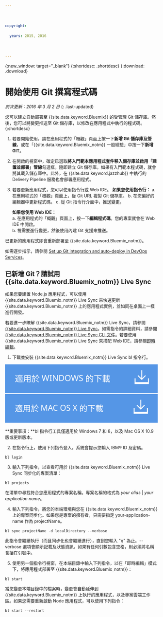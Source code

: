 ```yaml
---

 

copyright:

  years: 2015, 2016

 

---
```


{:new_window: target="_blank"}
{:shortdesc: .shortdesc}
{:download: .download}

# 開始使用 Git 撰寫程式碼
*前次更新：2016 年 3 月 2 日*
{: .last-updated}  

您可以建立自動部署至 {{site.data.keyword.Bluemix}} 的受管理 Git 儲存庫。然後，您可以將變更推送至 Git 儲存庫，以修改在應用程式中執行的程式碼。
{:shortdesc}

1. 若要開始使用，請在應用程式的「概觀」頁面上按一下**新增 Git 儲存庫及管線**，或在「{{site.data.keyword.Bluemix_notm}} 一般經驗」中按一下**新增 GIT**。 
2. 在開啟的視窗中，確定已選取**將入門範本應用程式套件移入儲存庫並啟用「建置並部署」管線**勾選框。隨即建立 Git 儲存庫。如果有入門範本程式碼，就會將其載入儲存庫中。此外，在 {{site.data.keyword.jazzhub}} 中執行的 Delivery Pipeline 服務也會部署應用程式。  
3. 若要更新應用程式，您可以使用指令行或 Web IDE。
   **如果您使用指令行：**
   a. 在應用程式的「概觀」頁面上，從 Git URL 複製 Git 儲存庫。
   b. 在您偏好的編輯器中更新程式碼。
   c. 從 Git 指令行介面中，推送變更。  
	    
   **如果您使用 Web IDE：**  
   a. 在應用程式的「概觀」頁面上，按一下**編輯程式碼**。您的專案就會在 Web IDE 中開啟。  
   b. 視需要進行變更，然後使用內建 Git 支援來推送。  
		
已更新的應用程式即會重新部署至 {{site.data.keyword.Bluemix_notm}}。  

如需逐步指示，請參閱 [Set up Git integration and auto-deploy in DevOps Services](https://hub.jazz.net/tutorials/jazzeditor/#git_integration_and_autodeployment)。  

## 已新增 Git？請試用 {{site.data.keyword.Bluemix_notm}} Live Sync  

如果您要建置 Node.js 應用程式，可以使用 {{site.data.keyword.Bluemix_notm}} Live Sync 來快速更新 {{site.data.keyword.Bluemix_notm}} 上的應用程式實例，並如同在桌面上一樣進行開發。  

若要進一步瞭解 {{site.data.keyword.Bluemix_notm}} Live Sync，請參閱 [{{site.data.keyword.Bluemix_notm}} Live Sync](../develop/bluemixlive.html)。如需指令的詳細資料，請參閱 [{{site.data.keyword.Bluemix_notm}} Live Sync CLI 文件](../cli/reference/bl/index.html)。若要使用 {{site.data.keyword.Bluemix_notm}} Live Sync 來搭配 Web IDE，請參閱[即時編輯](../develop/bluemixlive.html)。  

1. 下載並安裝 {{site.data.keyword.Bluemix_notm}} Live Sync bl 指令行。 

<p>
<a class="xref" href="http://livesyncdownload.ng.bluemix.net/downloads/blive_setup.msi" target="_blank" title="（在新分頁或視窗中開啟）"><img class="image" src="images/bl_gs_icons_windows_b.svg" alt="下載 Windows bl 指令行按鈕" /> </a>
<a class="xref" href="http://livesyncdownload.ng.bluemix.net/downloads/BluemixLive.pkg" target="_blank" title="（在新分頁或視窗中開啟）"><img class="image" src="images/bl_gs_icons_mac-osx_b.svg" alt="下載 Mac bl 指令行按鈕" /> </a>
</p>

**重要事項：**bl 指令行工具僅適用於 Windows 7 和 8，以及 Mac OS X 10.9 版或更新版本。 

2. 在指令行上，使用下列指令登入。系統會提示您輸入 IBM® ID 及密碼。
 
```
bl login
```

3. 輸入下列指令，以查看可用於 {{site.data.keyword.Bluemix_notm}} Live Sync 同步化的專案清單：
 
```
bl projects
```
在清單中尋找符合您應用程式的專案名稱。專案名稱的格式為 *your alias* | *your application name*。

4. 輸入下列指令，將您的本端環境與您在 {{site.data.keyword.Bluemix_notm}} 上的專案同步化。如果您是專案的擁有者，只需要指定 your-application-name 作為 projectName。 
<!--- this command needs italicized parameters projectName localDirectory and yellow on 'local' -->
```
bl sync projectName -d localDirectory --verbose
```
此指令會繼續執行（而且同步化也會繼續進行），直到您輸入 "q" 為止。--verbose 選項會顯示記載及狀態資訊。如果有任何引數包含空格，則必須將名稱含括在引號中。

5. 使用另一個指令行視窗，在本端目錄中輸入下列指令，以在「即時編輯」模式下，將應用程式部署至 {{site.data.keyword.Bluemix_notm}}：

```
bl start
```  

當您變更本端目錄中的檔案時，變更會自動延伸到 {{site.data.keyword.Bluemix_notm}} 上執行的應用程式，以及專案雲端工作區。如果您需要重新啟動 Node 應用程式，可以使用下列指令：

```
bl start --restart 
```
